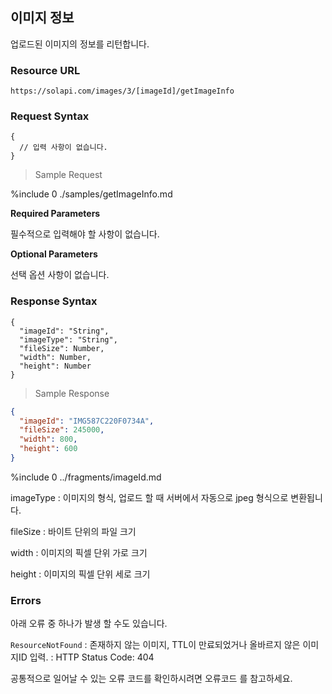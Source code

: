 ## 이미지 정보

업로드된 이미지의 정보를 리턴합니다.

### Resource URL

`https://solapi.com/images/3/[imageId]/getImageInfo`

### Request Syntax

```syntax
{
  // 입력 사항이 없습니다.
}
```

> Sample Request

%include 0 ./samples/getImageInfo.md

**Required Parameters**

필수적으로 입력해야 할 사항이 없습니다.

**Optional Parameters**

선택 옵션 사항이 없습니다.

### Response Syntax

```syntax
{
  "imageId": "String",
  "imageType": "String",
  "fileSize": Number,
  "width": Number,
  "height": Number
}
```

> Sample Response

```json
{
  "imageId": "IMG587C220F0734A",
  "fileSize": 245000,
  "width": 800,
  "height": 600
}
```

%include 0 ../fragments/imageId.md

imageType
: 이미지의 형식, 업로드 할 때 서버에서 자동으로 jpeg 형식으로 변환됩니다.

fileSize
: 바이트 단위의 파일 크기

width
: 이미지의 픽셀 단위 가로 크기

height
: 이미지의 픽셀 단위 세로 크기

### Errors

아래 오류 중 하나가 발생 할 수도 있습니다.

`ResourceNotFound`
: 존재하지 않는 이미지, TTL이 만료되었거나 올바르지 않은 이미지ID 입력.
: HTTP Status Code: 404

공통적으로 일어날 수 있는 오류 코드를 확인하시려면 오류코드 를 참고하세요.
